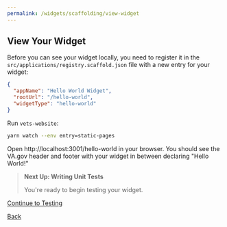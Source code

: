 ```yaml
---
permalink: /widgets/scaffolding/view-widget
---
```


## View Your Widget

Before you can see your widget locally, you need to register it in the `src/applications/registry.scaffold.json` file with a new entry for your widget:

```json
{
  "appName": "Hello World Widget",
  "rootUrl": "/hello-world",
  "widgetType": "hello-world"
}
```

Run `vets-website`:

```sh
yarn watch --env entry=static-pages
```

Open http://localhost:3001/hello-world in your browser. You should see the VA.gov header and footer with your widget in between declaring "Hello World!"

> **Next Up: Writing Unit Tests**
>
> You're ready to begin testing your widget.

[Continue to Testing](../testing/1_START.md)

[Back](./8_CREATE_WIDGET.md)
